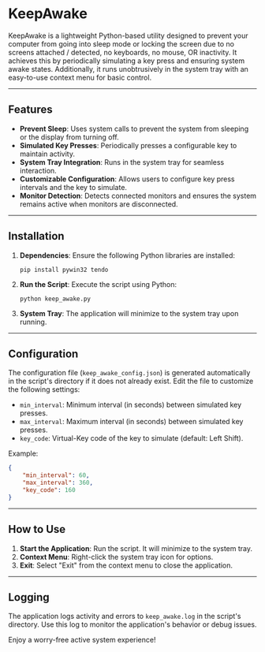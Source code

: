 # KeepAwake

KeepAwake is a lightweight Python-based utility designed to prevent your computer from going into sleep mode or locking the screen due to no screens attached / detected, no keyboards, no mouse, OR inactivity. It achieves this by periodically simulating a key press and ensuring system awake states. Additionally, it runs unobtrusively in the system tray with an easy-to-use context menu for basic control.

---

## Features
- **Prevent Sleep**: Uses system calls to prevent the system from sleeping or the display from turning off.
- **Simulated Key Presses**: Periodically presses a configurable key to maintain activity.
- **System Tray Integration**: Runs in the system tray for seamless interaction.
- **Customizable Configuration**: Allows users to configure key press intervals and the key to simulate.
- **Monitor Detection**: Detects connected monitors and ensures the system remains active when monitors are disconnected.

---

## Installation
1. **Dependencies**: Ensure the following Python libraries are installed:
   ```
   pip install pywin32 tendo
   ```
2. **Run the Script**: Execute the script using Python:
   ```
   python keep_awake.py
   ```
3. **System Tray**: The application will minimize to the system tray upon running.

---

## Configuration
The configuration file (`keep_awake_config.json`) is generated automatically in the script's directory if it does not already exist. Edit the file to customize the following settings:
- `min_interval`: Minimum interval (in seconds) between simulated key presses.
- `max_interval`: Maximum interval (in seconds) between simulated key presses.
- `key_code`: Virtual-Key code of the key to simulate (default: Left Shift).

Example:
```json
{
    "min_interval": 60,
    "max_interval": 360,
    "key_code": 160
}
```

---

## How to Use
1. **Start the Application**: Run the script. It will minimize to the system tray.
2. **Context Menu**: Right-click the system tray icon for options.
3. **Exit**: Select "Exit" from the context menu to close the application.

---

## Logging
The application logs activity and errors to `keep_awake.log` in the script's directory. Use this log to monitor the application's behavior or debug issues.

Enjoy a worry-free active system experience!

